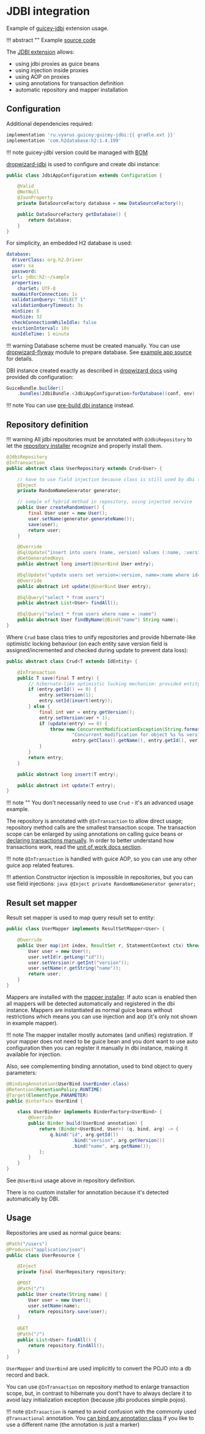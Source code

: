 # JDBI integration

Example of [guicey-jdbi](../extras/jdbi.md) extension usage.

!!! abstract ""
    Example [source code](https://github.com/xvik/dropwizard-guicey-examples/tree/master/ext-jdbi)


The [JDBI extension](../extras/jdbi.md) allows:

* using jdbi proxies as guice beans
* using injection inside proxies
* using AOP on proxies
* using annotations for transaction definition
* automatic repository and mapper installation

## Configuration

Additional dependencies required:

```groovy
implementation 'ru.vyarus.guicey:guicey-jdbi:{{ gradle.ext }}'
implementation 'com.h2database:h2:1.4.199'
```

!!! note
    guicey-jdbi version could be managed with [BOM](../extras/bom.md)

[dropwizard-jdbi](https://www.dropwizard.io/en/release-1.3.x/manual/jdbi.html) is used to configure 
and create dbi instance:

```java
public class JdbiAppConfiguration extends Configuration {

    @Valid
    @NotNull
    @JsonProperty
    private DataSourceFactory database = new DataSourceFactory();

    public DataSourceFactory getDatabase() {
        return database;
    }
}
```

For simplicity, an embedded H2 database is used:

```yaml
database:
  driverClass: org.h2.Driver
  user: sa
  password:
  url: jdbc:h2:~/sample
  properties:
    charSet: UTF-8
  maxWaitForConnection: 1s
  validationQuery: "SELECT 1"
  validationQueryTimeout: 3s
  minSize: 8
  maxSize: 32
  checkConnectionWhileIdle: false
  evictionInterval: 10s
  minIdleTime: 1 minute
```

!!! warning
    Database scheme must be created manually. You can use 
    [dropwizard-flyway](https://github.com/dropwizard/dropwizard-flyway) module to prepare database. 
    See [example app source](https://github.com/xvik/dropwizard-guicey-examples/tree/master/ext-jdbi) for details. 
 

DBI instance created exactly as described in [dropwizard docs](https://www.dropwizard.io/en/release-1.3.x/manual/jdbi.html) 
using provided db configuration:

```java
GuiceBundle.builder()
    .bundles(JdbiBundle.<JdbiAppConfiguration>forDatabase((conf, env) -> conf.getDatabase()))
```

!!! note 
    You can use [pre-build dbi instance](../extras/jdbi.md#usage) instead.

## Repository definition

!!! warning
    All jdbi repositories must be annotated with `@JdbiRepository` to let the [repository installer](../extras/jdbi.md#repository)
    recognize and properly install them.

```java
@JdbiRepository
@InTransaction
public abstract class UserRepository extends Crud<User> {

    // have to use field injection because class is still used by dbi (which is no aware of guice) for proxy creation
    @Inject
    private RandomNameGenerator generator;

    // sample of hybrid method in repository, using injected service
    public User createRandomUser() {
        final User user = new User();
        user.setName(generator.generateName());
        save(user);
        return user;
    }

    @Override
    @SqlUpdate("insert into users (name, version) values (:name, :version)")
    @GetGeneratedKeys
    public abstract long insert(@UserBind User entry);

    @SqlUpdate("update users set version=:version, name=:name where id=:id and version=:version - 1")
    @Override
    public abstract int update(@UserBind User entry);

    @SqlQuery("select * from users")
    public abstract List<User> findAll();

    @SqlQuery("select * from users where name = :name")
    public abstract User findByName(@Bind("name") String name);
}
```

Where `Crud` base class tries to unify repositories and provide hibernate-like optimistic locking behaviour 
(on each entity save version field is assigned/incremented and checked during update to prevent data loss):

```java
public abstract class Crud<T extends IdEntity> {

    @InTransaction
    public T save(final T entry) {
        // hibernate-like optimistic locking mechanism: provided entity must have the same version as in database
        if (entry.getId() == 0) {
            entry.setVersion(1);
            entry.setId(insert(entry));
        } else {
            final int ver = entry.getVersion();
            entry.setVersion(ver + 1);
            if (update(entry) == 0) {
                throw new ConcurrentModificationException(String.format(
                        "Concurrent modification for object %s %s version %s",
                        entry.getClass().getName(), entry.getId(), ver));
            }
        }
        return entry;
    }

    public abstract long insert(T entry);

    public abstract int update(T entry);
}
```

!!! note ""
    You don't necessarily need to use `Crud` - it's an advanced usage example.
    
The repository is annotated with `@InTransaction` to allow direct usage; repository method calls are the smallest transaction scope. 
The transaction scope can be enlarged by using annotations on calling guice beans or 
[declaring transactions manually](../extras/jdbi.md#manual-transaction-definition).
In order to better understand how transactions work, read the [unit of work docs section](../extras/jdbi.md#unit-of-work).

!!! note
    `@InTransaction` is handled with guice AOP, so you can use any other guice aop related features.

!!! attention 
    Constructor injection is impossible in repositories, but you can use field injections:
    ```java
     @Inject
     private RandomNameGenerator generator;
    ```

## Result set mapper

Result set mapper is used to map query result set to entity: 

```java
public class UserMapper implements ResultSetMapper<User> {

    @Override
    public User map(int index, ResultSet r, StatementContext ctx) throws SQLException {
        User user = new User();
        user.setId(r.getLong("id"));
        user.setVersion(r.getInt("version"));
        user.setName(r.getString("name"));
        return user;
    }
}
```

Mappers are installed with the [mapper installer](../extras/jdbi.md#result-set-mapper).
If auto scan is enabled then all mappers will be detected automatically and registered in the dbi instance.
Mappers are instantiated as normal guice beans without restrictions which means you can use injection and aop 
(it's only not shown in example mapper).

!!! note
    The mapper installer mostly automates (and unifies) registration. If your mapper does not need to be guice bean
    and you dont want to use auto configuration then you can register it manually in dbi instance, making it available for injection.

Also, see complementing binding annotation, used to bind object to query parameters:

```java
@BindingAnnotation(UserBind.UserBinder.class)
@Retention(RetentionPolicy.RUNTIME)
@Target(ElementType.PARAMETER)
public @interface UserBind {

    class UserBinder implements BinderFactory<UserBind> {
        @Override
        public Binder build(UserBind annotation) {
            return (Binder<UserBind, User>) (q, bind, arg) -> {
                q.bind("id", arg.getId())
                        .bind("version", arg.getVersion())
                        .bind("name", arg.getName());
            };
        }
    }
}
```

See `@UserBind` usage above in repository definition.

There is no custom installer for annotation because it's detected automatically by DBI.  

## Usage

Repositories are used as normal guice beans:

```java
@Path("/users")
@Produces("application/json")
public class UserResource {

    @Inject
    private final UserRepository repository;

    @POST
    @Path("/")
    public User create(String name) {
        User user = new User();
        user.setName(name);
        return repository.save(user);
    }
    
    @GET
    @Path("/")
    public List<User> findAll() {
        return repository.findAll();
    }
}
```

`UserMapper` and `UserBind` are used implicitly to convert the POJO into a db record and back.

You can use `@InTransaction` on repository method to enlarge transaction scope, but, in contrast
to hibernate you dont't have to always declare it to avoid lazy initialization exception 
(because jdbi produces simple pojos).

!!! note
    `@InTrasaction` is named to avoid confusion with the commonly used `@Transactional` annotation.
    You [can bind any annotation class](../extras/jdbi.md#intransaction) if you like to use a different name (the annotation is just a marker)
